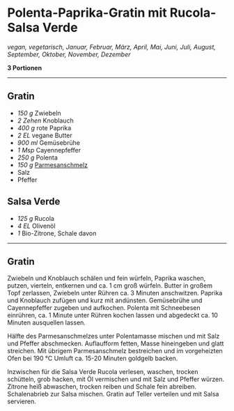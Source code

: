 # Polenta-Paprika-Gratin mit Rucola-Salsa Verde

*vegan, vegetarisch, Januar, Februar, März, April, Mai, Juni, Juli, August, September, Oktober, November, Dezember*

**3 Portionen**

---

## Gratin

- *150 g* Zwiebeln
- *2 Zehen* Knoblauch
- *400 g* rote Paprika
- *2 EL* vegane Butter
- *900 ml* Gemüsebrühe
- *1 Msp* Cayennepfeffer
- *250 g* Polenta
- *150 g* [Parmesanschmelz](Parmesanschmelz.md)
- Salz
- Pfeffer

## Salsa Verde

- *125 g* Rucola
- *4 EL* Olivenöl
- *1* Bio-Zitrone, Schale davon

---

## Gratin

Zwiebeln und Knoblauch schälen und fein würfeln, Paprika waschen, putzen, vierteln, entkernen und ca. 1 cm groß würfeln. Butter in großem Topf zerlassen, Zwiebeln unter Rühren ca. 3 Minuten anschwitzen. Paprika und Knoblauch zufügen und kurz mit andünsten. Gemüsebrühe und Cayennepfeffer zugeben und aufkochen. Polenta mit Schneebesen einrühren, ca. 1 Minute unter Rühren kochen lassen und abgedeckt ca. 10 Minuten ausquellen lassen.

Hälfte des Parmesanschmelzes unter Polentamasse mischen und mit Salz und Pfeffer abschmecken. Auflaufform fetten, Masse hineingeben und glatt streichen. Mit übrigem Parmesanschmelz bestreichen und im vorgeheizten Ofen bei 190 °C Umluft ca. 15-20 Minuten goldgelb backen.

Inzwischen für die Salsa Verde Rucola verlesen, waschen, trocken schütteln, grob hacken, mit Öl vermischen und mit Salz und Pfeffer würzen. Zitrone heiß abwaschen, trocken reiben und Schale fein abreiben. Schalenabrieb zur Salsa mischen. Gratin auf Teller verteilen und mit Salsa servieren.